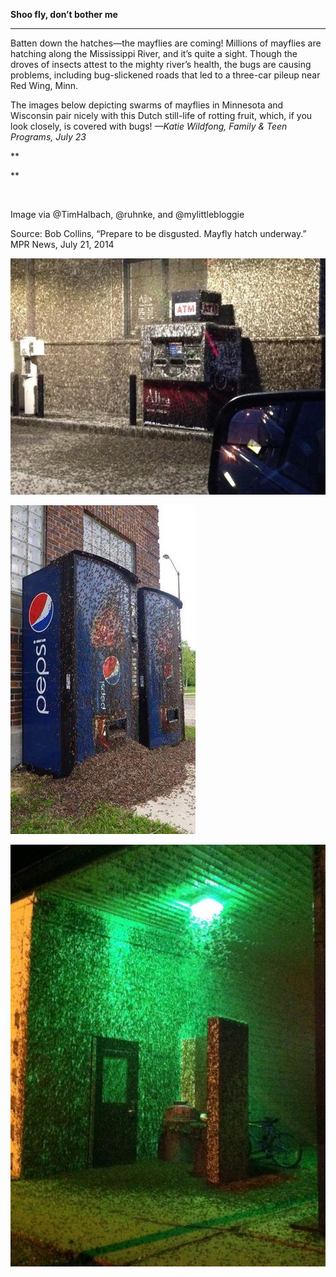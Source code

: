 **Shoo fly, don’t bother me**

****

Batten down the hatches—the mayflies are coming! Millions of mayflies are hatching along the Mississippi River, and it’s quite a sight. Though the droves of insects attest to the mighty river’s health, the bugs are causing problems, including bug-slickened roads that led to a three-car pileup near Red Wing, Minn. 

The images below depicting swarms of mayflies in Minnesota and Wisconsin pair nicely with this Dutch still-life of rotting fruit, which, if you look closely, is covered with bugs! *—Katie Wildfong, Family & Teen Programs, July 23*

**

**

    

Image via @TimHalbach, @ruhnke, and @mylittlebloggie

Source: Bob Collins, “Prepare to be disgusted. Mayfly hatch underway.” MPR News, July 21, 2014

![](../images/14-07-23_87.4_MayflyInvasionEDIT-3.jpg)

![](../images/14-07-23_87.4_MayflyInvasionEDIT-2.jpg)

![](../images/14-07-23_87.4_MayflyInvasionEDIT-1.jpg)
